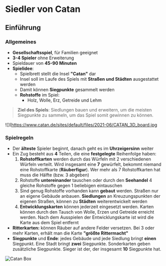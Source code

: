 # Siedler von Catan 
## Einführung
### Allgemeines
- **Gesellschaftsspiel**, für Familien geeignet
- **3-4 Spieler** ohne Erweiterung
- Spieldauer von **45-90 Minuten**
- **Spielidee**:
	- Spielbrett stellt die Insel **"Catan"** dar
	- Insel soll im Laufe des Spiels mit **Straßen und Städten** ausgestattet werden
	- Damit können **Siegpunkte** gesammelt werden
	- **Rohstoffe** im Spiel:
		- Holz, Wolle, Erz, Getreide und Lehm

> **Ziel des Spiels**: Siedlungen bauen und erweitern, um die meisten Siegpunkte zu sammeln, um das Spiel somit gewinnen zu können.

![](https://www.catan.de/sites/default/files/2021-06/CATAN_3D_board.jpg
### Spielregeln
- Der **älteste** Spieler beginnt, danach geht es im **Uhrzeigersinn** weiter
- Ein Zug besteht aus **4** Teilen, die eine **festgelegte** Reihenfolge haben:
	1. **Rohstoffkarten** werden durch das Würfeln mit 2 verschiedenen Würfeln verteilt. Wird insgesamt eine **7** gewürfelt, bekommt niemand eine Rohstoffkarte (**Räuberfigur**). Wer mehr als 7 Rohstoffkarten hat muss die Hälfte (bzw. 3 abgeben)
	1. Rohstoffe **untereinander** tauschen oder durch den **Seehandel** 4 gleiche Rohstoffe gegen 1 beliebigen eintauschen
	1. Sind genug Rohstoffe vorhanden kann **gebaut** werden. Straßen nur an eigene Gebäude anbauen. **Siedlungen** an Kreuzungspunkten der eigenen Straßen, können zu **Städten** weiterentwickelt werden
	1. **Entwicklungskarten** können jederzeit eingesetzt werden. Karten können durch den Tausch von Wolle, Erzen und Getreide erreicht werden. Nach dem Ausspielen der Entwicklungskarte ist wird die Karte aus dem Spiel entfernt
- **Ritterkarten:** können Räuber auf andere Felder versetzen. Bei 3 oder mehr Karten, erhält man die Karte **"größte Rittermacht"**
- **Siegpunkte** und **Ende**:  jedes Gebäude und jede Siedlung bringt **einen** Siegpunkt. Eine Stadt bringt **zwei** Siegpunkte. Sonderkarten geben zusätzliche Siegpunkte. Sieger ist der, der insgesamt **10** Siegpunkte hat.

![Catan Box](https://spielzeug24.ch/media/image/16/ea/44/spiel_die_siedler_von_catan_200x200@2x.jpg)
